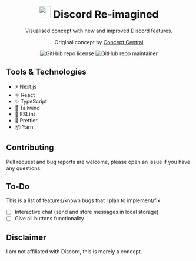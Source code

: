 <div align="center">
  <h1><img height="32" width="32" src="https://cdn.jsdelivr.net/npm/simple-icons@v7/icons/discord.svg" /> Discord Re-imagined</h1>
  <p>Visualised concept with new and improved Discord features. </p>
  <p>Original concept by <a href="https://www.youtube.com/c/ConceptCentral">Concept Central</a></p>
  
  
![GitHub repo license](https://img.shields.io/badge/license-MIT-informational) ![GitHub repo maintainer](https://img.shields.io/badge/maintainer-devkennyy-informational)
</div>

## Tools & Technologies

- ⚡️ Next.js
- ⚛️ React
- ✨ TypeScript
- 💨 Tailwind
- 📏 ESLint
- 💖 Prettier
- 📦 Yarn

## Contributing

Pull request and bug reports are welcome, please open an issue if you have any questions.

## To-Do
This is a list of features/known bugs that I plan to implement/fix. 
- [ ] Interactive chat (send and store messages in local storage)
- [ ] Give all buttons functionality

## Disclaimer

I am not affiliated with Discord, this is merely a concept.
